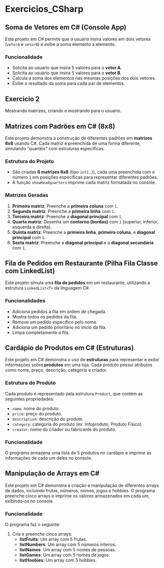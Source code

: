 # Exercicios_CSharp

## Soma de Vetores em C# (Console App)

Este projeto em C# permite que o usuário insira valores em dois vetores (`vetorA` e `vetorB`) e exibe a soma elemento a elemento.

###  Funcionalidade

- Solicita ao usuário que insira 5 valores para o **vetor A**.
- Solicita ao usuário que insira 5 valores para o **vetor B**.
- Calcula a soma dos elementos nas mesmas posições dos dois vetores.
- Exibe o resultado da soma para cada par de elementos.

## Exercicio 2
Mostrando matrizes, criando e mostrando para o usuário.

##  Matrizes com Padrões em C# (8x8)

Este projeto demonstra a construção de diferentes padrões em **matrizes 8x8** usando C#. Cada matriz é preenchida de uma forma diferente, simulando "quartéis" com estruturas específicas.

### Estrutura do Projeto

- São criadas **6 matrizes 8x8** (tipo `int[,]`), cada uma preenchida com o número `1` em posições específicas para representar diferentes padrões.
- A função `showHeadquarters` imprime cada matriz formatada no console.

###  Matrizes Geradas

1. **Primeira matriz**: Preenche a **primeira coluna** com `1`.
2. **Segunda matriz**: Preenche a **primeira linha** com `1`.
3. **Terceira matriz**: Preenche a **diagonal principal** com `1`.
4. **Quarta matriz**: Desenha um **contorno (bordas)** com `1` (superior, inferior, esquerda e direita).
5. **Quinta matriz**: Preenche a **primeira linha**, **primeira coluna**, e **diagonal principal** com `1`.
6. **Sexta matriz**: Preenche a **diagonal principal** e a **diagonal secundária** com `1`.

## Fila de Pedidos em Restaurante (Pilha Fila Classe com LinkedList)
Este projeto simula uma **fila de pedidos** em um restaurante, utilizando a estrutura `LinkedList<T>` da linguagem C#.

###  Funcionalidades

- Adiciona pedidos à fila em ordem de chegada.
- Mostra todos os pedidos da fila.
- Remove um pedido específico pelo nome.
- Adiciona um pedido prioritário no início da fila.
- Limpa completamente a fila.

## Cardápio de Produtos em C# (Estruturas)

Este projeto em C# demonstra o uso de **estruturas** para representar e exibir informações sobre **produtos** em uma loja. Cada produto possui atributos como nome, preço, descrição, categoria e criador.

### Estrutura do Produto

Cada produto é representado pela estrutura `Product`, que contém as seguintes propriedades:
- `name`: nome do produto.
- `price`: preço do produto.
- `description`: descrição do produto.
- `category`: categoria do produto (ex: Infoproduto, Produto Físico).
- `creator`: nome do criador ou fabricante do produto.

### Funcionalidade

O programa armazena uma lista de 5 produtos no cardápio e imprime as informações de cada um deles no console.

## Manipulação de Arrays em C#

Este projeto em C# demonstra a criação e manipulação de diferentes arrays de dados, incluindo frutas, números, nomes, jogos e hobbies. O programa preenche cinco arrays e imprime os valores armazenados em cada um, exibindo-os no console.

###  Funcionalidade

O programa faz o seguinte:

1. Cria e preenche cinco arrays:
   - **listFruits**: Um array com 5 frutas.
   - **listNumbers**: Um array com 5 números inteiros.
   - **listNames**: Um array com 5 nomes de pessoas.
   - **listGames**: Um array com 5 nomes de jogos.
   - **listHoobies**: Um array com 5 hobbies.
